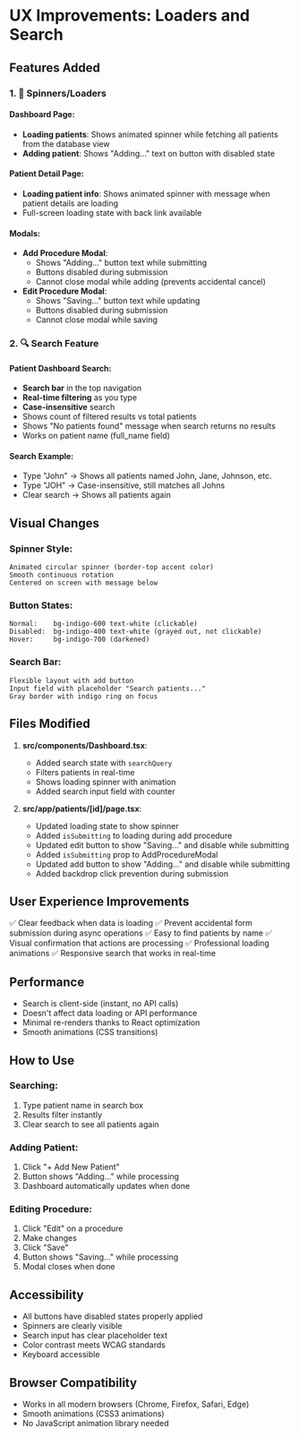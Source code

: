 # UX Improvements: Loaders and Search

## Features Added

### 1. 🔄 Spinners/Loaders

#### Dashboard Page:

- **Loading patients**: Shows animated spinner while fetching all patients from the database view
- **Adding patient**: Shows "Adding..." text on button with disabled state

#### Patient Detail Page:

- **Loading patient info**: Shows animated spinner with message when patient details are loading
- Full-screen loading state with back link available

#### Modals:

- **Add Procedure Modal**:
  - Shows "Adding..." button text while submitting
  - Buttons disabled during submission
  - Cannot close modal while adding (prevents accidental cancel)
- **Edit Procedure Modal**:
  - Shows "Saving..." button text while updating
  - Buttons disabled during submission
  - Cannot close modal while saving

### 2. 🔍 Search Feature

#### Patient Dashboard Search:

- **Search bar** in the top navigation
- **Real-time filtering** as you type
- **Case-insensitive** search
- Shows count of filtered results vs total patients
- Shows "No patients found" message when search returns no results
- Works on patient name (full_name field)

#### Search Example:

- Type "John" → Shows all patients named John, Jane, Johnson, etc.
- Type "JOH" → Case-insensitive, still matches all Johns
- Clear search → Shows all patients again

## Visual Changes

### Spinner Style:

```
Animated circular spinner (border-top accent color)
Smooth continuous rotation
Centered on screen with message below
```

### Button States:

```
Normal:    bg-indigo-600 text-white (clickable)
Disabled:  bg-indigo-400 text-white (grayed out, not clickable)
Hover:     bg-indigo-700 (darkened)
```

### Search Bar:

```
Flexible layout with add button
Input field with placeholder "Search patients..."
Gray border with indigo ring on focus
```

## Files Modified

1. **src/components/Dashboard.tsx**:

   - Added search state with `searchQuery`
   - Filters patients in real-time
   - Shows loading spinner with animation
   - Added search input field with counter

2. **src/app/patients/[id]/page.tsx**:
   - Updated loading state to show spinner
   - Added `isSubmitting` to loading during add procedure
   - Updated edit button to show "Saving..." and disable while submitting
   - Added `isSubmitting` prop to AddProcedureModal
   - Updated add button to show "Adding..." and disable while submitting
   - Added backdrop click prevention during submission

## User Experience Improvements

✅ Clear feedback when data is loading
✅ Prevent accidental form submission during async operations
✅ Easy to find patients by name
✅ Visual confirmation that actions are processing
✅ Professional loading animations
✅ Responsive search that works in real-time

## Performance

- Search is client-side (instant, no API calls)
- Doesn't affect data loading or API performance
- Minimal re-renders thanks to React optimization
- Smooth animations (CSS transitions)

## How to Use

### Searching:

1. Type patient name in search box
2. Results filter instantly
3. Clear search to see all patients again

### Adding Patient:

1. Click "+ Add New Patient"
2. Button shows "Adding..." while processing
3. Dashboard automatically updates when done

### Editing Procedure:

1. Click "Edit" on a procedure
2. Make changes
3. Click "Save"
4. Button shows "Saving..." while processing
5. Modal closes when done

## Accessibility

- All buttons have disabled states properly applied
- Spinners are clearly visible
- Search input has clear placeholder text
- Color contrast meets WCAG standards
- Keyboard accessible

## Browser Compatibility

- Works in all modern browsers (Chrome, Firefox, Safari, Edge)
- Smooth animations (CSS3 animations)
- No JavaScript animation library needed
